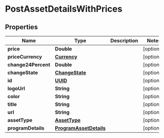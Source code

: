 # PostAssetDetailsWithPrices

## Properties
Name | Type | Description | Notes
------------ | ------------- | ------------- | -------------
**price** | **Double** |  |  [optional]
**priceCurrency** | [**Currency**](Currency.md) |  |  [optional]
**change24Percent** | **Double** |  |  [optional]
**changeState** | [**ChangeState**](ChangeState.md) |  |  [optional]
**id** | [**UUID**](UUID.md) |  |  [optional]
**logoUrl** | **String** |  |  [optional]
**color** | **String** |  |  [optional]
**title** | **String** |  |  [optional]
**url** | **String** |  |  [optional]
**assetType** | [**AssetType**](AssetType.md) |  |  [optional]
**programDetails** | [**ProgramAssetDetails**](ProgramAssetDetails.md) |  |  [optional]
